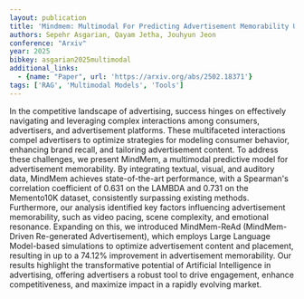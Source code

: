 ```yaml
---
layout: publication
title: 'Mindmem: Multimodal For Predicting Advertisement Memorability Using Llms And Deep Learning'
authors: Sepehr Asgarian, Qayam Jetha, Jouhyun Jeon
conference: "Arxiv"
year: 2025
bibkey: asgarian2025multimodal
additional_links:
  - {name: "Paper", url: 'https://arxiv.org/abs/2502.18371'}
tags: ['RAG', 'Multimodal Models', 'Tools']
---
```

In the competitive landscape of advertising, success hinges on effectively
navigating and leveraging complex interactions among consumers, advertisers,
and advertisement platforms. These multifaceted interactions compel advertisers
to optimize strategies for modeling consumer behavior, enhancing brand recall,
and tailoring advertisement content. To address these challenges, we present
MindMem, a multimodal predictive model for advertisement memorability. By
integrating textual, visual, and auditory data, MindMem achieves
state-of-the-art performance, with a Spearman's correlation coefficient of
0.631 on the LAMBDA and 0.731 on the Memento10K dataset, consistently
surpassing existing methods. Furthermore, our analysis identified key factors
influencing advertisement memorability, such as video pacing, scene complexity,
and emotional resonance. Expanding on this, we introduced MindMem-ReAd
(MindMem-Driven Re-generated Advertisement), which employs Large Language
Model-based simulations to optimize advertisement content and placement,
resulting in up to a 74.12% improvement in advertisement memorability. Our
results highlight the transformative potential of Artificial Intelligence in
advertising, offering advertisers a robust tool to drive engagement, enhance
competitiveness, and maximize impact in a rapidly evolving market.
